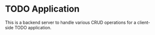 # TODO Application
This is a backend server to handle various CRUD operations for a client-side TODO application.

